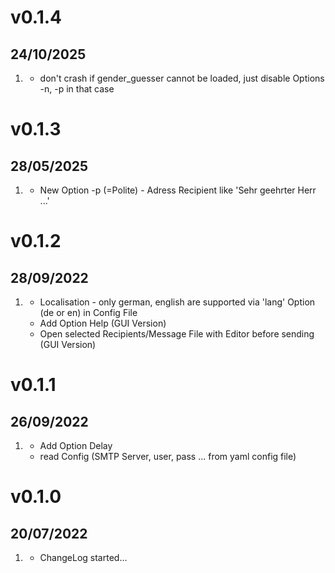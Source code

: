 # v0.1.4
##  24/10/2025

1. [](#new)
    * don't crash if gender_guesser cannot be loaded, just disable Options -n, -p in that case
    
# v0.1.3
##  28/05/2025

1. [](#new)
    * New Option -p (=Polite) - Adress Recipient like 'Sehr geehrter Herr ...'

# v0.1.2
##  28/09/2022

1. [](#new)
    * Localisation - only german, english are supported via 'lang' Option (de or en) in Config File
    * Add Option Help (GUI Version)
    * Open selected Recipients/Message File with Editor before sending (GUI Version)

# v0.1.1
##  26/09/2022

1. [](#new)
    * Add Option Delay
    * read Config (SMTP Server, user, pass ... from yaml config file)

# v0.1.0
##  20/07/2022

1. [](#new)
    * ChangeLog started...